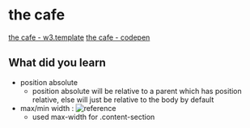 # the cafe 
[the cafe - w3.template](https://www.w3schools.com/w3css/tryw3css_templates_cafe.htm)
[the cafe - codepen](https://codepen.io/dezzy001/pen/BaKYpqP)

## What did you learn
- position absolute
    - position absolute will be relative to a parent which has position relative, else will just be relative to the body by default
- max/min width : ![reference](https://www.w3schools.com/css/css_max-width.asp)
    - used max-width for .content-section
